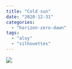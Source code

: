 ```yaml
---
title: "Cold sun"
date: "2020-12-31"
categories: 
  - "horizon-zero-dawn"
tags: 
  - "aloy"
  - "silhouettes"
---
```


[![](images/Horizon-Zero-Dawn™_-Complete-Edition_20201228195020-scaled.jpg)](https://davidpeach.me/wp-content/uploads/2022/05/Horizon-Zero-Dawn™_-Complete-Edition_20201228195020-scaled.jpg)
